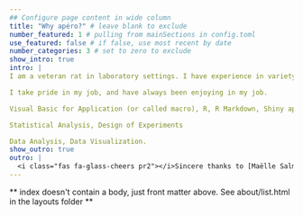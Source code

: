 ```yaml
---
## Configure page content in wide column
title: "Why apéro?" # leave blank to exclude
number_featured: 1 # pulling from mainSections in config.toml
use_featured: false # if false, use most recent by date
number_categories: 3 # set to zero to exclude
show_intro: true
intro: |
I am a veteran rat in laboratory settings. I have experience in variety of instrumentation, LC-MS/MS, GC-MS/MS, GC-MS, ICP-OES, IC, Mercury analyzer, Gross Beta counter, Liquid Scintillation counter, and so on.

I take pride in my job, and have always been enjoying in my job.

Visual Basic for Application (or called macro), R, R Markdown, Shiny app, SQL, HTML, and css.

Statistical Analysis, Design of Experiments

Data Analysis, Data Visualization. 
show_outro: true
outro: |
  <i class="fas fa-glass-cheers pr2"></i>Sincere thanks to [Maëlle Salmon](https://masalmon.eu/) for her help naming this Hugo theme!
---
```


** index doesn't contain a body, just front matter above.
See about/list.html in the layouts folder **